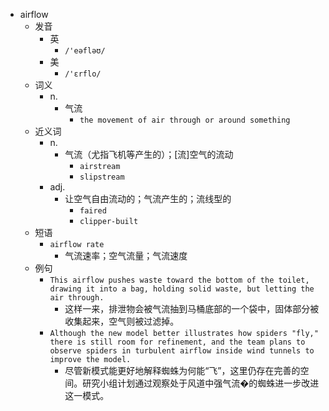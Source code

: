 - airflow
  - 发音
    - 英
      - `/'eəfləʊ/`
    - 美
      - `/'ɛrflo/`
  - 词义
    - n.
      - 气流
        - `the movement of air through or around something`
  - 近义词
    - n.
      - 气流（尤指飞机等产生的）；[流]空气的流动
        - `airstream`
        - `slipstream`
    - adj.
      - 让空气自由流动的；气流产生的；流线型的
        - `faired`
        - `clipper-built`
  - 短语
    - `airflow rate`
      - 气流速率；空气流量；气流速度 
  - 例句
    - `This airflow pushes waste toward the bottom of the toilet, drawing it into a bag, holding solid waste, but letting the air through.`
      - 这样一来，排泄物会被气流抽到马桶底部的一个袋中，固体部分被收集起来，空气则被过滤掉。
    - `Although the new model better illustrates how spiders "fly," there is still room for refinement, and the team plans to observe spiders in turbulent airflow inside wind tunnels to improve the model.`
      - 尽管新模式能更好地解释蜘蛛为何能“飞”，这里仍存在完善的空间。研究小组计划通过观察处于风道中强气流�的蜘蛛进一步改进这一模式。

